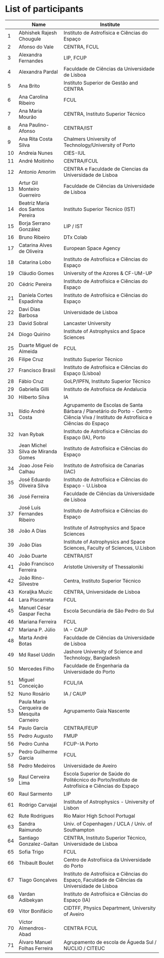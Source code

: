 # List of participants 

|    | Name        | Institute |
| -- | ----------- | ----------- |
| 1 | Abhishek Rajesh Chougule | Instituto de Astrofı́sica e Ciências do Espaço|
| 2 | Afonso do Vale | CENTRA, FCUL |
| 3 | Alexandra Fernandes | LIP, FCUP |
| 4 | Alexandra Pardal | Faculdade de Ciências da Universidade de Lisboa |
| 5 | Ana Brito | Instituto Superior de Gestão and CENTRA |
| 6 | Ana Carolina Ribeiro | FCUL |
| 7 | Ana Maria Mourão | CENTRA, Instituto Superior Técnico |
| 8 | Ana Paulino-Afonso | CENTRA/IST |
| 9 | Ana Rita Costa Silva | Chalmers University of Technology/University of Porto |
| 10 | Andreia Nunes | CIES-IUL |
| 11 | André Moitinho | CENTRA/FCUL |
| 12 | Antonio Amorim | CENTRA e Faculdade de Ciencias da Universidade de Lisboa |
| 13 | Artur Gil Monteiro Guerreiro | Faculdade de Ciências da Universidade de Lisboa |
| 14 | Beatriz Maria dos Santos Pereira | Instituto Superior Técnico (IST) |
| 15 | Borja Serrano González | LIP / IST |
| 16 | Bruno Ribeiro | DTx Colab |
| 17 | Catarina Alves de Oliveira | European Space Agency |
| 18 | Catarina Lobo | Instituto de Astrofísica e Ciências do Espaço |
| 19 | Cláudio Gomes | University of the Azores & CF-UM-UP |
| 20 | Cédric Pereira | Instituto de Astrofísica e Ciências do Espaço |
| 21 | Daniela Cortes Espadinha | Instituto de Astrofísica e Ciências do Espaço |
| 22 | Davi Dias Barbosa | Universidade de Lisboa |
| 23 | David Sobral | Lancaster University |
| 24 | Diogo Quirino | Institute of Astrophysics and Space Sciences | Faculty of Sciences, University of Lisbon |
| 25 | Duarte Miguel de Almeida | FCUL |
| 26 | Filipe Cruz | Instituto Superior Técnico |
| 27 | Francisco Brasil | Instituto de Astrofísica e Ciências do Espaço (Lisboa) |
| 28 | Fábio Cruz | GoLP/IPFN, Instituto Superior Técnico |
| 29 | Gabriella Gilli | Instituto de Astrofisica de Andalucia |
| 30 | Hilberto Silva | IA |
| 31 | Ilídio André Costa | Agrupamento de Escolas de Santa Bárbara / Planetário do Porto - Centro Ciência Viva / Instituto de Astrofísica e Ciências do Espaço |
| 32 | Ivan Rybak | Instituto de Astrofísica e Ciências do Espaço (IA), Porto |
| 33 | Jean Michel Silva de Miranda Gomes | Instituto de Astrofísica e Ciências do Espaço |
| 34 | Joao Jose Feio Calhau | Instituto de Astrofisica de Canarias (IAC) |
| 35 | José Eduardo Oliveira Silva | Instituto de Astrofísica e Ciências do Espaço - U.Lisboa |
| 36 | José Ferreira | Faculdade de Ciências da Universidade de Lisboa |
| 37 | José Luís Fernandes Ribeiro | Instituto de Astrofísica e Ciências do Espaço |
| 38 | João A Dias | Institute of Astrophysics and Space Sciences |
| 39 | João Dias | Institute of Astrophysics and Space Sciences, Faculty of Sciences, U.Lisbon |
| 40 | João Duarte | CENTRA/IST |
| 41 | João Francisco Ferreira | Aristotle University of Thessaloniki |
| 42 | João Rino-Silvestre | Centra, Instituto Superior Técnico |
| 43 | Koraljka Muzic | CENTRA, Universidade de Lisboa |
| 44 | Lara Piscarreta | FCUL |
| 45 | Manuel César Gaspar Fecha | Escola Secundária de São Pedro do Sul |
| 46 | Mariana Ferreira | FCUL |
| 47 | Mariana P. Júlio | IA - CAUP |
| 48 | Marta André Botas | Faculdade de Ciências da Universidade de Lisboa |
| 49 | Md Rasel Uddin   | Jashore University of Science and Technology, Bangladesh        |
| 50 | Mercedes Filho | Faculdade de Engenharia da Universidade do Porto |
| 51 | Miguel Conceição | FCUL/IA |
| 52 | Nuno Rosário | IA / CAUP |
| 53 | Paula Maria Cerqueira de Mesquita Carneiro  | Agrupamento Gaia Nascente  |
| 54 | Paulo Garcia | CENTRA/FEUP |
| 55 | Pedro Augusto | FMUP |
| 56 | Pedro Cunha | FCUP-IA Porto |
| 57 | Pedro Guilherme Garcia | FCUL |
| 58 | Pedro Medeiros | Universidade de Aveiro |
| 59 | Raul Cerveira Lima | Escola Superior de Saúde do Politécnico do Porto/Instituto de Astrofísica e Ciências do Espaço |
| 60 | Raul Sarmento | LIP |
| 61 | Rodrigo Carvajal | Institute of Astrophysics - University of Lisbon |
| 62 | Rute Rodrigues | Rio Maior High School Portugal |
| 63 | Sandra Raimundo | Univ. of Copenhagen / UCLA / Univ. of Southampton |
| 64 | Santiago Gonzalez-Gaitan | CENTRA, Instituto Superior Técnico, Universidade de Lisboa |
| 65 | Sofia Trigo  | FCUL |
| 66 | Thibault Boulet | Centro de Astrofísica da Universidade do Porto |
| 67 | Tiago Gonçalves | Instituto de Astrofísica e Ciências do Espaço, Faculdade de Ciências da Universidade de Lisboa  |
| 68 | Vardan Adibekyan | Instituto de Astrofísica e Ciências do Espaço (IA) |
| 69 | Vitor Bonifácio | CIDTFF, Physics Department, University of Aveiro |
| 70 | Víctor Almendros-Abad | CENTRA FCUL |
| 71 | Álvaro Manuel Folhas Ferreira | Agrupamento de escola de Águeda Sul / NUCLIO / CITEUC |